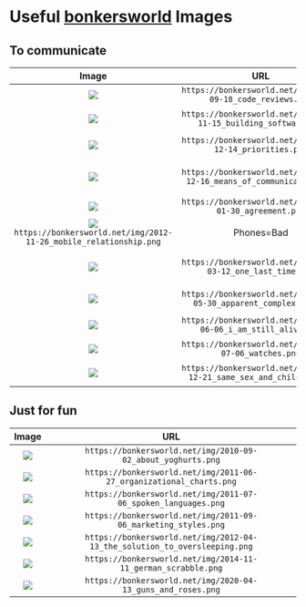 # Useful [bonkersworld](https://bonkersworld.net/) Images

## To communicate
Image|URL|Useful For
:-:|:-:|:--
![](https://bonkersworld.net/img/2011-09-18_code_reviews.png)|`https://bonkersworld.net/img/2011-09-18_code_reviews.png`|Code reviews
![](https://bonkersworld.net/img/2011-11-15_building_software.png)|`https://bonkersworld.net/img/2011-11-15_building_software.png`|How software evolves
![](https://bonkersworld.net/img/2011-12-14_priorities.png)|`https://bonkersworld.net/img/2011-12-14_priorities.png`|Bad time management
![](https://bonkersworld.net/img/2011-12-16_means_of_communication.png)|`https://bonkersworld.net/img/2011-12-16_means_of_communication.png`|Don't overcomplicate communication
![](https://bonkersworld.net/img/2012-01-30_agreement.png)|`https://bonkersworld.net/img/2012-01-30_agreement.png`|Read Ts&Cs
![](https://bonkersworld.net/img/2012-11-26_mobile_relationship.png)`https://bonkersworld.net/img/2012-11-26_mobile_relationship.png`|Phones=Bad
![](https://bonkersworld.net/img/2013-03-12_one_last_time.png)|`https://bonkersworld.net/img/2013-03-12_one_last_time.png`|Code takes time; don't get distracted
![](https://bonkersworld.net/img/2017-05-30_apparent_complexity.png)|`https://bonkersworld.net/img/2017-05-30_apparent_complexity.png`|Most code problems
![](https://bonkersworld.net/img/2017-06-06_i_am_still_alive.png)|`https://bonkersworld.net/img/2017-06-06_i_am_still_alive.png`|Maybe we should be more active
![](https://bonkersworld.net/img/2017-07-06_watches.png)|`https://bonkersworld.net/img/2017-07-06_watches.png`|New/Smart≠Better
![](https://bonkersworld.net/img/2018-12-21_same_sex_and_children.png)|`https://bonkersworld.net/img/2018-12-21_same_sex_and_children.png`|Let people get on with their lives


## Just for fun
Image|URL
:-:|:-:
![](https://bonkersworld.net/img/2010-09-02_about_yoghurts.png)|`https://bonkersworld.net/img/2010-09-02_about_yoghurts.png`
![](https://bonkersworld.net/img/2011-06-27_organizational_charts.png)|`https://bonkersworld.net/img/2011-06-27_organizational_charts.png`
![](https://bonkersworld.net/img/2011-07-06_spoken_languages.png)|`https://bonkersworld.net/img/2011-07-06_spoken_languages.png`
![](https://bonkersworld.net/img/2011-09-06_marketing_styles.png)|`https://bonkersworld.net/img/2011-09-06_marketing_styles.png`
![](https://bonkersworld.net/img/2012-04-13_the_solution_to_oversleeping.png)|`https://bonkersworld.net/img/2012-04-13_the_solution_to_oversleeping.png`
![](https://bonkersworld.net/img/2014-11-11_german_scrabble.png)|`https://bonkersworld.net/img/2014-11-11_german_scrabble.png`
![](https://bonkersworld.net/img/2020-04-13_guns_and_roses.png)|`https://bonkersworld.net/img/2020-04-13_guns_and_roses.png`
